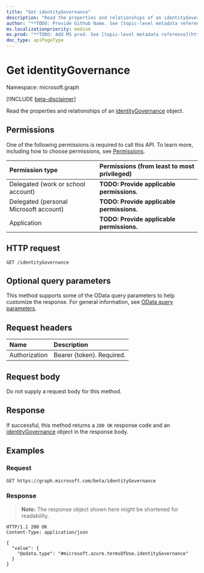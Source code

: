 ```yaml
---
title: "Get identityGovernance"
description: "Read the properties and relationships of an identityGovernance object."
author: "**TODO: Provide Github Name. See [topic-level metadata reference](https://msgo.azurewebsites.net/add/document/guidelines/metadata.html#topic-level-metadata)**"
ms.localizationpriority: medium
ms.prod: "**TODO: Add MS prod. See [topic-level metadata reference](https://msgo.azurewebsites.net/add/document/guidelines/metadata.html#topic-level-metadata)**"
doc_type: apiPageType
---
```


# Get identityGovernance
Namespace: microsoft.graph

[!INCLUDE [beta-disclaimer](../../includes/beta-disclaimer.md)]

Read the properties and relationships of an [identityGovernance](../resources/identitygovernance.md) object.

## Permissions
One of the following permissions is required to call this API. To learn more, including how to choose permissions, see [Permissions](/graph/permissions-reference).

|Permission type|Permissions (from least to most privileged)|
|:---|:---|
|Delegated (work or school account)|**TODO: Provide applicable permissions.**|
|Delegated (personal Microsoft account)|**TODO: Provide applicable permissions.**|
|Application|**TODO: Provide applicable permissions.**|

## HTTP request

<!-- {
  "blockType": "ignored"
}
-->
``` http
GET /identityGovernance
```

## Optional query parameters
This method supports some of the OData query parameters to help customize the response. For general information, see [OData query parameters](/graph/query-parameters).

## Request headers
|Name|Description|
|:---|:---|
|Authorization|Bearer {token}. Required.|

## Request body
Do not supply a request body for this method.

## Response

If successful, this method returns a `200 OK` response code and an [identityGovernance](../resources/identitygovernance.md) object in the response body.

## Examples

### Request
<!-- {
  "blockType": "request",
  "name": "get_identitygovernance"
}
-->
``` http
GET https://graph.microsoft.com/beta/identityGovernance
```


### Response
>**Note:** The response object shown here might be shortened for readability.
<!-- {
  "blockType": "response",
  "truncated": true,
  "@odata.type": "microsoft.azure.termsOfUse.identityGovernance"
}
-->
``` http
HTTP/1.1 200 OK
Content-Type: application/json

{
  "value": {
    "@odata.type": "#microsoft.azure.termsOfUse.identityGovernance"
  }
}
```

